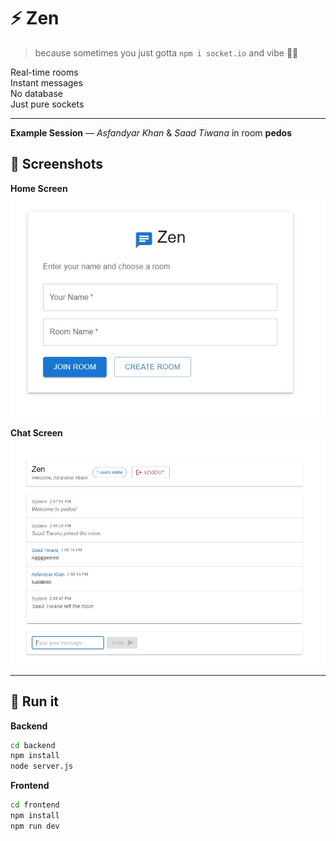 
# ⚡ Zen 

> because sometimes you just gotta `npm i socket.io` and vibe 🧑‍💻

Real-time rooms  
Instant messages  
No database  
Just pure sockets  

---

**Example Session** — _Asfandyar Khan_ & _Saad Tiwana_ in room **pedos**  

## 📸 Screenshots

**Home Screen**  
![Home Screen](home.jpg)

**Chat Screen**  
![Chat Screen](chat.jpg)

---

## 🚀 Run it

**Backend**
```bash
cd backend
npm install
node server.js
````

**Frontend**

```bash
cd frontend
npm install
npm run dev


